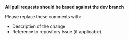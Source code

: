 **All pull requests should be based against the dev branch**

Please replace these comments with:
- Description of the change
- Reference to repository Issue (if applicable)

